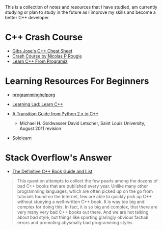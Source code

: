 This is a collection of notes and resources that I have studied, am currently studying
or plan to study in the future as I improve my skills and become a better C++ developer.

# C++ Crash Course 
- [Gibs Jose's C++ Cheat Sheet](https://github.com/gibsjose/cpp-cheat-sheet)
- [Crash Course by Nicolas P Rougie](https://www.labri.fr/perso/nrougier/teaching/c++-crash-course/index.html)
- [Learn C++ From Programiz](https://www.programiz.com/cpp-programming/return-reference)

# Learning Resources For Beginners

- [programminghelporg](https://www.youtube.com/watch?v=xfgcEjCd9as&list=PL318A5EB91569E29A)
- [Learning Lad: Learn C++](https://www.youtube.com/playlist?list=PLfVsf4Bjg79Cu5MYkyJ-u4SyQmMhFeC1C)

- [A Transition Guide from Python 2.x to C++](https://github.com/mithi/cpp-resources/blob/master/python2cpp.pdf)
  - Michael H. Goldwasser David Letscher, Saint Louis University, August 2011 revision

- [Sololearn](https://www.sololearn.com/Play/CPlusPlus)

# Stack Overflow's Answer
- [The Definitive C++ Book Guide and List](https://stackoverflow.com/questions/388242/the-definitive-c-book-guide-and-list)
> This question attempts to collect the few pearls among the dozens of bad C++ books that are published every year. Unlike many other programming languages, which are often picked up on the go from tutorials found on the Internet, few are able to quickly pick up C++ without studying a well-written C++ book. It is way too big and complex for doing this. In fact, it is so big and complex, that there are very many very bad C++ books out there. And we are not talking about bad style, but things like sporting glaringly obvious factual errors and promoting abysmally bad programming styles.


